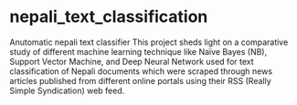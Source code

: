 # nepali_text_classification
Anutomatic nepali text classifier
This project sheds light on a comparative study of different machine learning technique like Naïve Bayes (NB), Support Vector Machine, and Deep Neural Network used for text classification of Nepali documents which were scraped through news articles published from different online portals using their RSS (Really Simple Syndication) web feed.
